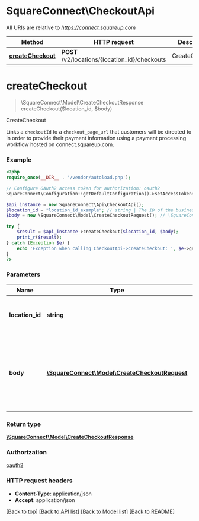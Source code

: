 # SquareConnect\CheckoutApi

All URIs are relative to *https://connect.squareup.com*

Method | HTTP request | Description
------------- | ------------- | -------------
[**createCheckout**](CheckoutApi.md#createCheckout) | **POST** /v2/locations/{location_id}/checkouts | CreateCheckout


# **createCheckout**
> \SquareConnect\Model\CreateCheckoutResponse createCheckout($location_id, $body)

CreateCheckout

Links a `checkoutId` to a `checkout_page_url` that customers will be directed to in order to provide their payment information using a payment processing workflow hosted on connect.squareup.com.

### Example
```php
<?php
require_once(__DIR__ . '/vendor/autoload.php');

// Configure OAuth2 access token for authorization: oauth2
SquareConnect\Configuration::getDefaultConfiguration()->setAccessToken('YOUR_ACCESS_TOKEN');

$api_instance = new SquareConnect\Api\CheckoutApi();
$location_id = "location_id_example"; // string | The ID of the business location to associate the checkout with.
$body = new \SquareConnect\Model\CreateCheckoutRequest(); // \SquareConnect\Model\CreateCheckoutRequest | An object containing the fields to POST for the request.  See the corresponding object definition for field details.

try {
    $result = $api_instance->createCheckout($location_id, $body);
    print_r($result);
} catch (Exception $e) {
    echo 'Exception when calling CheckoutApi->createCheckout: ', $e->getMessage(), PHP_EOL;
}
?>
```

### Parameters

Name | Type | Description  | Notes
------------- | ------------- | ------------- | -------------
 **location_id** | **string**| The ID of the business location to associate the checkout with. |
 **body** | [**\SquareConnect\Model\CreateCheckoutRequest**](../Model/CreateCheckoutRequest.md)| An object containing the fields to POST for the request.  See the corresponding object definition for field details. |

### Return type

[**\SquareConnect\Model\CreateCheckoutResponse**](../Model/CreateCheckoutResponse.md)

### Authorization

[oauth2](../../README.md#oauth2)

### HTTP request headers

 - **Content-Type**: application/json
 - **Accept**: application/json

[[Back to top]](#) [[Back to API list]](../../README.md#documentation-for-api-endpoints) [[Back to Model list]](../../README.md#documentation-for-models) [[Back to README]](../../README.md)

